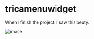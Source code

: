 # tricamenuwidget
 



When  I finish the project. I saw this beuty. 

![image](https://user-images.githubusercontent.com/71778580/135165901-c4caaed8-b6ff-4017-879e-7b62b2912893.png)

